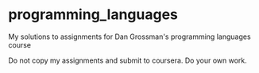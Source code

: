 # programming_languages
My solutions to assignments for Dan Grossman's programming languages course

Do not copy my assignments and submit to coursera. Do your own work. 
